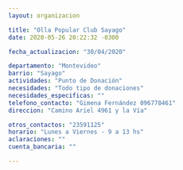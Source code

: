 ```yaml
---
layout: organizacion

title: "Olla Popular Club Sayago"
date: 2020-05-26 20:22:32 -0300

fecha_actualizacion: "30/04/2020"

departamento: "Montevideo"
barrio: "Sayago"
actividades: "Punto de Donación"
necesidades: "Todo tipo de donaciones"
necesidades_especificas: ""
telefono_contacto: "Gimena Fernández 096778461"
direccion: "Camino Ariel 4961 y la Vía"

otros_contactos: "23591125"
horario: "Lunes a Viernes - 9 a 13 hs"
aclaraciones: ""
cuenta_bancaria: ""

---
```

